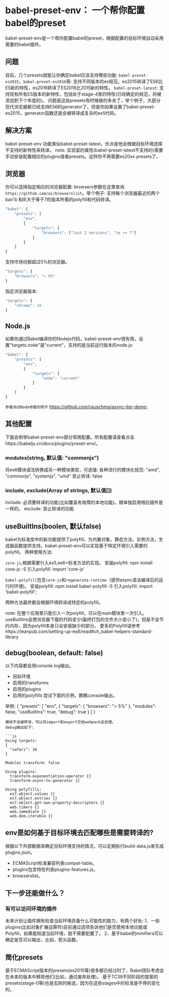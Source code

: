 # babel-preset-env： 一个帮你配置babel的preset
babel-preset-env是一个帮你配置babel的preset，根据配置的目标环境自动采用需要的babel插件。

## 问题
目前，几个presets就能让你确定babel应该支持哪些功能:
`babel-preset-es2015`，`babel-preset-es2016`等: 支持不同版本的es规范。es2015转译了ES6比E5新的特性，es2016转译了ES2016比2015新的特性。
`babel-preset-latest`: 支持现有所有ES版本的新特性，包括处于stage-4里的特性(已经确定的规范，将被添加到下个年度的)。
问题是这些presets有时候做的多余了，举个例子，大部分现代浏览器都已经支持ES6的generator了，但是你如果设置了babel-preset-es2015，generator函数还是会被转译成复杂的es5代码。

## 解决方案
babel-preset-env 功能类似babel-preset-latest，优点是他会根据目标环境选择不支持的新特性来转译。
note: 实验室的属性(babel-preset-latest不支持的)需要手动安装配置相应的plugins或者presets。这样你不再需要es20xx presets了。

## 浏览器
你可以选择指定相应的浏览器配置:
browsers参数在这里查询`https://github.com/ai/browserslist`。举个例子:
支持每个浏览器最近的两个ban'b 和IE大于等于7的版本所需的polyfill和代码转译。

```js
"babel": {
    "presets": [
        "env",
        {
            "targets": {
                "browsers": ["last 2 versions", "ie >= 7"]
            }
        }
    ]
}
```

支持市场份额超过5%的浏览器。
```js
"targets": {
    "browsers": "> 5%"
}
```

指定浏览器版本:
```js
"targets": {
    "chrome": 56
}
```

## Node.js
如果你通过Babel编译你的Nodejs代码，babel-preset-env很有用，设置"targets.node"是"current"，支持的是当前运行版本的node.js:

```js
"babel": {
    "presets": [
        "env",
        {
            "targets": {
                "node": "current"
            }
        }
    ]
}
```
`参看测试Node参数的例子` https://github.com/rauschma/async-iter-demo;

## 其他配置
下面会例举babel-preset-env部分常用配置。所有配置请查看点击https://babeljs.cn/docs/plugins/preset-env/。

### modules(string, 默认值: "commonjs")
将es6模块语法转换成另一种模块类型，可选值:
各种流行的模块化规范: "amd", "commonjs", "systemjs", "umd"
禁止转译: false

### include, exclude(Array of strings, 默认值[])
include: 必须要转译的功能(比如覆盖有故障的本地功能)。跟单独启用相应插件是一样的。
exclude: 禁止转译的功能

## useBuiltIns(boolen, 默认false)
babel为标准库中的新功能提供了polyfill，为内置对象，静态方法，实例方法，生成器函数提供支持。babel-preset-env可以实现基于特定环境引入需要的polyfill。
两种使用方法:

`core-js`,根据需要引入es5,es6+标准方法的实现。
安装polyfill: npm install core-js -S
引入polyfill: import 'core-js'

`babel-polyfill`包含`core-js`和`regenerate-runtime`（提供async语法编译后的运行时环境)。
安装polyfill: npm install babel-polyfill -S
引入polyfill: import 'babel-polyfill';

两种方法最终都会根据环境转译成特定的polyfill。

note:
在整个应用里只能引入一次polyfill，可以在main模块里一次引入。
useBuiltIns会使浏览器下载的代码变少(最终打包的文件大小变小了)。但是不会节约内存，因为polyfill本身只会安装缺少的部分。
更多的Polyfill请参考https://leanpub.com/setting-up-es6/read#ch_babel-helpers-standard-library

## debug(boolean, default: false)
以下内容都会用console.log输出。
* 目标环境
* 启用的transforms
* 启用的plugins
* 启用的polyfills
尝试下面的示例，瞧瞧console输出。

举例:
{
    "presets": [
        "env", {
            "targets": {
                "browsers": "> 5%"
            },
            "modules": false,
            "useBuiltIns": true,
            "debug": true
        }
    ]
}
```
模块不会被转译，可以将import和export交给webpack去处理。
debug输出如下:

```js
Using targets:
{
  "safari": 10
}

Modules transform: false

Using plugins:
  transform-exponentiation-operator {}
  transform-async-to-generator {}

Using polyfills:
  es7.object.values {}
  es7.object.entries {}
  es7.object.get-own-property-descriptors {}
  web.timers {}
  web.immediate {}
  web.dom.iterable {}
  ```

## env是如何基于目标环境去匹配哪些是需要转译的?
根据以下外部数据来确定目标环境支持的情况，可以定期执行build-data.js来生成plugins.json。
* ECMAScript标准兼容列表compat-table。
* plugins包含特性列表plugins-features.js。
* browserslist。

## 下一步还能做什么？
### 有可以访问环境的插件
未来计划让插件拥有检查当前环境具备什么可能性的能力，有两个好处:
1、一些plugins(比如对象扩展运算符)目前通过选项告诉他们是否使用本地功能或Polyfill，如果能知道当前环境，就不需要配置了。
2、基于babel的minifiers可以确定是否可以输出，比如，箭头函数。

## 简化presets
基于ECMAScript版本的presets(es2015等)很多都已经过时了，Babel团队考虑会在未来的版本中移除他们(比如，通过废弃处理)。
基于TC39不同阶段的提案的presets(stage-0等)也是去除的候选，因为在这些stages中的标准是不停的变化的。